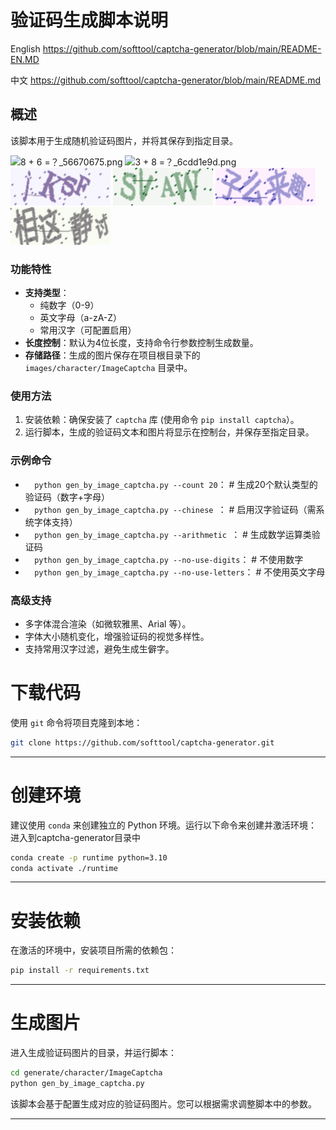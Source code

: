 # 验证码生成脚本说明
English https://github.com/softtool/captcha-generator/blob/main/README-EN.MD

中文 https://github.com/softtool/captcha-generator/blob/main/README.md

## 概述
该脚本用于生成随机验证码图片，并将其保存到指定目录。


![8 + 6 =？_56670675.png](images/character/ImageCaptcha/8%20%2B%206%20%3D%EF%BC%9F_56670675.png)
![3 + 8 =？_6cdd1e9d.png](images/character/ImageCaptcha/3%20%2B%208%20%3D%EF%BC%9F_6cdd1e9d.png)
![jKsF_8ecb373d.png](images/character/ImageCaptcha/jKsF_8ecb373d.png)
![sVAW_bdc54215.png](images/character/ImageCaptcha/sVAW_bdc54215.png)
![子么来趣_7b951bcd.png](images/character/ImageCaptcha/%E5%AD%90%E4%B9%88%E6%9D%A5%E8%B6%A3_7b951bcd.png)
![相这静讨_d7282dd6.png](images/character/ImageCaptcha/%E7%9B%B8%E8%BF%99%E9%9D%99%E8%AE%A8_d7282dd6.png)

### 功能特性
- **支持类型**：
  - 纯数字（0-9）
  - 英文字母（a-zA-Z）
  - 常用汉字（可配置启用）
- **长度控制**：默认为4位长度，支持命令行参数控制生成数量。
- **存储路径**：生成的图片保存在项目根目录下的 `images/character/ImageCaptcha` 目录中。

### 使用方法
1. 安装依赖：确保安装了 `captcha` 库 (使用命令 `pip install captcha`）。
2. 运行脚本，生成的验证码文本和图片将显示在控制台，并保存至指定目录。

### 示例命令
- `   python gen_by_image_captcha.py --count 20 `：          # 生成20个默认类型的验证码（数字+字母）
- `   python gen_by_image_captcha.py --chinese  `：         # 启用汉字验证码（需系统字体支持）
- `   python gen_by_image_captcha.py --arithmetic  `：      # 生成数学运算类验证码
- `   python gen_by_image_captcha.py --no-use-digits `：    # 不使用数字
- `   python gen_by_image_captcha.py --no-use-letters `：   # 不使用英文字母

### 高级支持
- 多字体混合渲染（如微软雅黑、Arial 等）。
- 字体大小随机变化，增强验证码的视觉多样性。
- 支持常用汉字过滤，避免生成生僻字。

# 下载代码

使用 `git` 命令将项目克隆到本地：

``` bash
git clone https://github.com/softtool/captcha-generator.git
```

---

# 创建环境

建议使用 `conda` 来创建独立的 Python 环境。运行以下命令来创建并激活环境：
进入到captcha-generator目录中
``` bash
conda create -p runtime python=3.10
conda activate ./runtime
```

---

# 安装依赖

在激活的环境中，安装项目所需的依赖包：

``` bash
pip install -r requirements.txt
```

---

# 生成图片

进入生成验证码图片的目录，并运行脚本：

``` bash
cd generate/character/ImageCaptcha
python gen_by_image_captcha.py
```
该脚本会基于配置生成对应的验证码图片。您可以根据需求调整脚本中的参数。

---
```

